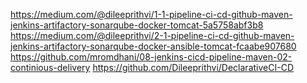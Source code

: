 https://medium.com/@dileeprithvi/1-1-pipeline-ci-cd-github-maven-jenkins-artifactory-sonarqube-docker-tomcat-5a5758abf3b8
https://medium.com/@dileeprithvi/2-1-pipeline-ci-cd-github-maven-jenkins-artifactory-sonarqube-docker-ansible-tomcat-fcaabe907680
https://github.com/mromdhani/08-jenkins-cicd-pipeline-maven-02-continious-delivery
https://github.com/Dileeprithvi/DeclarativeCI-CD


